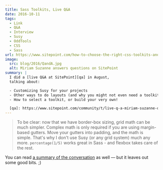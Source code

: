 ```yaml
---
title: Sass Toolkits, Live Q&A
date: 2016-10-11
tags:
  - Link
  - Q&A
  - Interview
  - Susy
  - OddTools
  - CSS
  - Sass
url: https://www.sitepoint.com/how-to-choose-the-right-css-toolkits-and-frameworks/
image:
  src: blog/2016/QandA.jpg
  alt: Miriam Suzanne answers questions on SitePoint
summary: |
  I did a [live Q&A at SitePoint][qa] in August,
  talking about:

  - Customizing Susy for your projects
  - Other ways to do layouts (and why you might not even need a toolkit)
  - How to select a toolkit, or build your very own!

  [qa]: https://www.sitepoint.com/community/t/live-q-a-miriam-suzanne-on-susy-and-the-need-for-toolkits-on-18th-aug-2pm-pst/232664
---
```


> To be clear:
> now that we have border-box sizing,
> grid math can be much simpler.
> Complex math is only required
> if you are using margin-based gutters.
> Move your gutters into padding,
> and the math is simple.
> That's why I don't use Susy
> (or any grid system)
> much any more.
> `percentage(1/5)` works great in Sass -
> and flexbox takes care of the rest.

You can read
[a summary of the conversation][summary]
as well —
but it leaves out some good bits. ;)

[summary]: https://www.sitepoint.com/how-to-choose-the-right-css-toolkits-and-frameworks/
